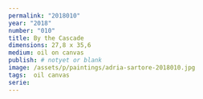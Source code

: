 ```yaml
---
permalink: "2018010"
year: "2018"
number: "010"
title: By the Cascade
dimensions: 27,8 x 35,6
medium: oil on canvas
publish: # notyet or blank
image: /assets/p/paintings/adria-sartore-2018010.jpg
tags:  oil canvas
serie:
---
```

